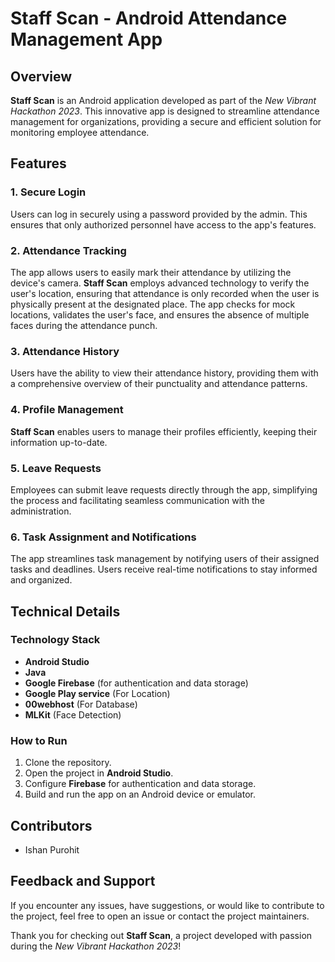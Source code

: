 # Staff Scan - Android Attendance Management App

## Overview

**Staff Scan** is an Android application developed as part of the *New Vibrant Hackathon 2023*. This innovative app is designed to streamline attendance management for organizations, providing a secure and efficient solution for monitoring employee attendance.

## Features

### 1. Secure Login
Users can log in securely using a password provided by the admin. This ensures that only authorized personnel have access to the app's features.

### 2. Attendance Tracking
The app allows users to easily mark their attendance by utilizing the device's camera. **Staff Scan** employs advanced technology to verify the user's location, ensuring that attendance is only recorded when the user is physically present at the designated place. The app checks for mock locations, validates the user's face, and ensures the absence of multiple faces during the attendance punch.

### 3. Attendance History
Users have the ability to view their attendance history, providing them with a comprehensive overview of their punctuality and attendance patterns.

### 4. Profile Management
**Staff Scan** enables users to manage their profiles efficiently, keeping their information up-to-date.

### 5. Leave Requests
Employees can submit leave requests directly through the app, simplifying the process and facilitating seamless communication with the administration.

### 6. Task Assignment and Notifications
The app streamlines task management by notifying users of their assigned tasks and deadlines. Users receive real-time notifications to stay informed and organized.

## Technical Details

### Technology Stack
- **Android Studio**
- **Java**
- **Google Firebase** (for authentication and data storage)
- **Google Play service** (For Location)
- **00webhost** (For Database)
- **MLKit** (Face Detection)
  
### How to Run

1. Clone the repository.
2. Open the project in **Android Studio**.
3. Configure **Firebase** for authentication and data storage.
4. Build and run the app on an Android device or emulator.

## Contributors

- Ishan Purohit

## Feedback and Support

If you encounter any issues, have suggestions, or would like to contribute to the project, feel free to open an issue or contact the project maintainers.

Thank you for checking out **Staff Scan**, a project developed with passion during the *New Vibrant Hackathon 2023*!
